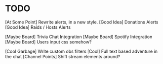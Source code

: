 TODO
=====
[At Some Point] Rewrite alerts, in a new style.
[Good Idea] Donations Alerts
[Good Idea] Raids / Hosts Alerts

[Maybe Board] Trivia Chat Integration
[Maybe Board] Spotify Integration
[Maybe Board] Users input css somehow?

[Cool Garbage] Write custom obs filters
[Cool] Full text based adventure in the chat
[Channel Points] Shift stream elements around?

